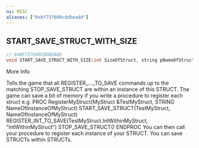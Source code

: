 ```yaml
---
ns: MISC
aliases: ["0xbf737600cddbeadd"]
---
```

## START_SAVE_STRUCT_WITH_SIZE

```c
// 0xBF737600CDDBEADD
void START_SAVE_STRUCT_WITH_SIZE(int SizeOfStruct, string pNameOfStructInstance);
```

More Info

Tells the game that all REGISTER_..._TO_SAVE commands up to the matching STOP_SAVE_STRUCT are within an instance of this STRUCT. The game can save a bit of memory if you write a procedure to register each struct e.g. PROC RegisterMyStruct(MyStruct &TestMyStruct, STRING NameOfInstanceOfMyStruct) START_SAVE_STRUCT(TestMyStruct, NameOfInstanceOfMyStruct) REGISTER_INT_TO_SAVE(TestMyStruct.IntWithinMyStruct, "IntWithinMyStruct") STOP_SAVE_STRUCT() ENDPROC You can then call your procedure to register each instance of your STRUCT. You can save STRUCTs within STRUCTs.

